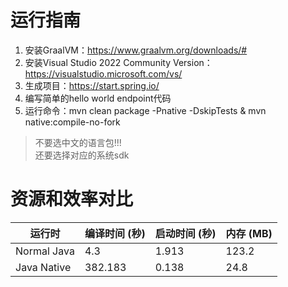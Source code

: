 # 运行指南
1. 安装GraalVM：https://www.graalvm.org/downloads/#
2. 安装Visual Studio 2022 Community Version：https://visualstudio.microsoft.com/vs/
3. 生成项目：https://start.spring.io/
4. 编写简单的hello world endpoint代码
5. 运行命令：mvn clean package -Pnative -DskipTests & mvn native:compile-no-fork
> 不要选中文的语言包!!!  
> 还要选择对应的系统sdk
# 资源和效率对比
| 运行时         | 编译时间 (秒) | 启动时间 (秒) | 内存 (MB) |
|-------------|------------------|-------------------|-------------|
| Normal Java | 4.3              | 1.913             | 123.2       |
| Java Native | 382.183          | 0.138             | 24.8        |
